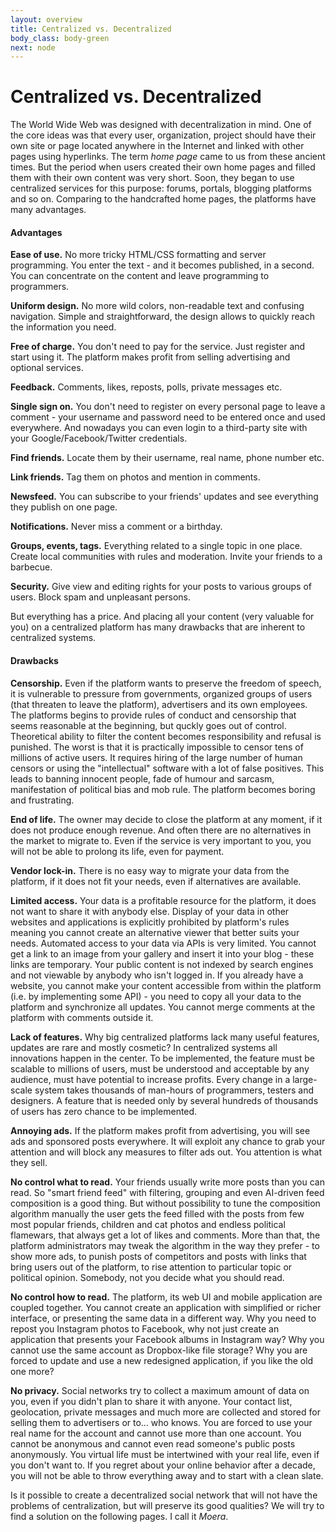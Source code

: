 ```yaml
---
layout: overview
title: Centralized vs. Decentralized
body_class: body-green
next: node
---
```


# Centralized vs. Decentralized

The World Wide Web was designed with decentralization in mind. One of
the core ideas was that every user, organization, project should have
their own site or page located anywhere in the Internet and linked with
other pages using hyperlinks. The term *home page* came to us from these
ancient times. But the period when users created their own home pages
and filled them with their own content was very short. Soon, they began
to use centralized services for this purpose: forums, portals, blogging
platforms and so on. Comparing to the handcrafted home pages, the
platforms have many advantages.

#### Advantages

**Ease of use.** No more tricky HTML/CSS formatting and server
programming. You enter the text - and it becomes published, in a second.
You can concentrate on the content and leave programming to programmers.

**Uniform design.** No more wild colors, non-readable text and confusing
navigation. Simple and straightforward, the design allows to quickly
reach the information you need.

**Free of charge.** You don't need to pay for the service. Just register
and start using it. The platform makes profit from selling advertising
and optional services.

**Feedback.** Comments, likes, reposts, polls, private messages etc.

**Single sign on.** You don't need to register on every personal page to
leave a comment - your username and password need to be entered once and
used everywhere. And nowadays you can even login to a third-party site
with your Google/Facebook/Twitter credentials.

**Find friends.** Locate them by their username, real name, phone number
etc.

**Link friends.** Tag them on photos and mention in comments.

**Newsfeed.** You can subscribe to your friends' updates and see
everything they publish on one page.

**Notifications.** Never miss a comment or a birthday.

**Groups, events, tags.** Everything related to a single topic in one
place. Create local communities with rules and moderation. Invite your
friends to a barbecue.

**Security.** Give view and editing rights for your posts to various
groups of users. Block spam and unpleasant persons.

But everything has a price. And placing all your content (very valuable
for you) on a centralized platform has many drawbacks that are inherent
to centralized systems.

#### Drawbacks

**Censorship.** Even if the platform wants to preserve the freedom of
speech, it is vulnerable to pressure from governments, organized groups
of users (that threaten to leave the platform), advertisers and its own
employees. The platforms begins to provide rules of conduct and
censorship that seems reasonable at the beginning, but quckly goes out
of control. Theoretical ability to filter the content becomes
responsibility and refusal is punished. The worst is that it is
practically impossible to censor tens of millions of active users. It
requires hiring of the large number of human censors or using the
"intellectual" software with a lot of false positives. This leads to
banning innocent people, fade of humour and sarcasm, manifestation of
political bias and mob rule. The platform becomes boring and
frustrating.

**End of life.** The owner may decide to close the platform at any
moment, if it does not produce enough revenue. And often there are no
alternatives in the market to migrate to. Even if the service is very
important to you, you will not be able to prolong its life, even for
payment.

**Vendor lock-in.** There is no easy way to migrate your data from the
platform, if it does not fit your needs, even if alternatives are
available.

**Limited access.** Your data is a profitable resource for the platform,
it does not want to share it with anybody else. Display of your data in
other websites and applications is explicitly prohibited by platform's
rules meaning you cannot create an alternative viewer that better suits
your needs. Automated access to your data via APIs is very limited. You
cannot get a link to an image from your gallery and insert it into your
blog - these links are temporary. Your public content is not indexed by
search engines and not viewable by anybody who isn't logged in. If you
already have a website, you cannot make your content accessible from
within the platform (i.e. by implementing some API) - you need to copy
all your data to the platform and synchronize all updates. You cannot
merge comments at the platform with comments outside it.

**Lack of features.** Why big centralized platforms lack many useful
features, updates are rare and mostly cosmetic? In centralized systems
all innovations happen in the center. To be implemented, the feature
must be scalable to millions of users, must be understood and acceptable
by any audience, must have potential to increase profits. Every change
in a large-scale system takes thousands of man-hours of programmers,
testers and designers. A feature that is needed only by several hundreds
of thousands of users has zero chance to be implemented.

**Annoying ads.** If the platform makes profit from advertising, you
will see ads and sponsored posts everywhere. It will exploit any chance
to grab your attention and will block any measures to filter ads out.
You attention is what they sell.

**No control what to read.** Your friends usually write more posts than
you can read. So "smart friend feed" with filtering, grouping and even
AI-driven feed composition is a good thing. But without possibility to
tune the composition algorithm manually the user gets the feed filled
with the posts from few most popular friends, children and cat photos
and endless political flamewars, that always get a lot of likes and
comments. More than that, the platform administrators may tweak the
algorithm in the way they prefer - to show more ads, to punish posts of
competitors and posts with links that bring users out of the platform,
to rise attention to particular topic or political opinion. Somebody,
not you decide what you should read.

**No control how to read.** The platform, its web UI and mobile
application are coupled together. You cannot create an application with
simplified or richer interface, or presenting the same data in a
different way. Why you need to repost you Instagram photos to Facebook,
why not just create an application that presents your Facebook albums in
Instagram way? Why you cannot use the same account as Dropbox-like file
storage? Why you are forced to update and use a new redesigned
application, if you like the old one more? 

**No privacy.** Social networks try to collect a maximum amount of data
on you, even if you didn't plan to share it with anyone. Your contact
list, geolocation, private messages and much more are collected and
stored for selling them to advertisers or to... who knows. You are
forced to use your real name for the account and cannot use more than
one account. You cannot be anonymous and cannot even read someone's
public posts anonymously. You virtual life must be intertwined with your
real life, even if you don't want to. If you regret about your online
behavior after a decade, you will not be able to throw everything away
and to start with a clean slate.

Is it possible to create a decentralized social network that will not
have the problems of centralization, but will preserve its good
qualities? We will try to find a solution on the following pages. I call
it *Moera*.
